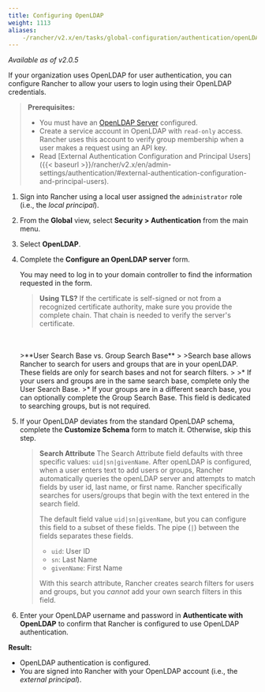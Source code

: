 ```yaml
---
title: Configuring OpenLDAP
weight: 1113
aliases:
    -/rancher/v2.x/en/tasks/global-configuration/authentication/openLDAP/
---
```


_Available as of v2.0.5_

If your organization uses OpenLDAP for user authentication, you can configure Rancher to allow your users to login using their OpenLDAP credentials.

>**Prerequisites:**
>
>- You must have an [OpenLDAP Server](https://www.openldap.org/) configured.
>- Create a service account in OpenLDAP with `read-only` access. Rancher uses this account to verify group membership when a user makes a request using an API key.
>- Read [External Authentication Configuration and Principal Users]({{< baseurl >}}/rancher/v2.x/en/admin-settings/authentication/#external-authentication-configuration-and-principal-users).

1.  Sign into Rancher using a local user assigned the `administrator` role (i.e., the _local principal_).

2.	From the **Global** view, select **Security > Authentication** from the main menu.

3.	Select **OpenLDAP**.

4.	Complete the **Configure an OpenLDAP server** form.

	You may need to log in to your domain controller to find the information requested in the form.

	>**Using TLS?**
 	>If the certificate is self-signed or not from a recognized certificate authority, make sure you provide the complete chain. That chain is needed to verify the server's certificate.
	<br/>
	<br/>
	>**User Search Base vs. Group Search Base**
	>
	>Search base allows Rancher to search for users and groups that are in your openLDAP.  These fields are only for search bases and not for search filters.
	>
	>* If your users and groups are in the same search base, complete only the User Search Base.
	>* If your groups are in a different search base, you can optionally complete the Group Search Base. This field is dedicated to searching groups, but is not required.


5.	If your OpenLDAP deviates from the standard OpenLDAP schema, complete the **Customize Schema** form to match it. Otherwise, skip this step.

	>**Search Attribute** The Search Attribute field defaults with three specific values: `uid|sn|givenName`. After openLDAP is configured, when a user enters text to add users or groups, Rancher automatically queries the openLDAP server and attempts to match fields by user id, last name, or first name. Rancher specifically searches for users/groups that begin with the text entered in the search field.
	>
	>The default field value `uid|sn|givenName`, but you can configure this field to a subset of these fields. The pipe (`|`) between the fields separates these fields.
	>
	> * `uid`: User ID
	> * `sn`: Last Name
	> * `givenName`: First Name
	>
	> With this search attribute, Rancher creates search filters for users and groups, but you *cannot* add your own search filters in this field.

6.	Enter your OpenLDAP username and password in **Authenticate with OpenLDAP** to confirm that Rancher is configured to use OpenLDAP authentication.

**Result:**

- OpenLDAP authentication is configured.
- You are signed into Rancher with your OpenLDAP account (i.e., the _external principal_).
